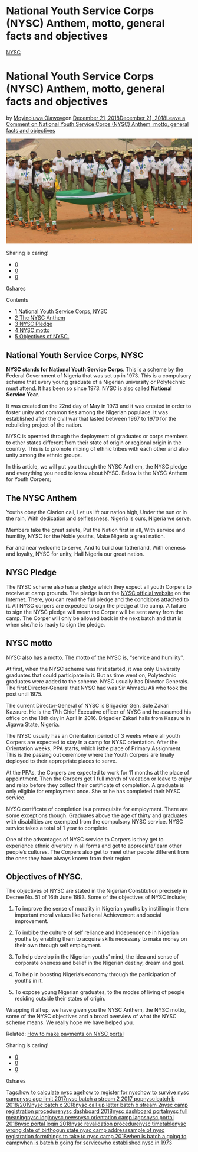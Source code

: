# National Youth Service Corps (NYSC) Anthem, motto, general facts and objectives

[NYSC](https://estheradeniyi.com/category/nysc/)
# National Youth Service Corps (NYSC) Anthem, motto, general facts and objectives

by [Moyinoluwa Olawoye](https://estheradeniyi.com/author/moyinolawoye/)on [December 21, 2018December 21, 2018](https://estheradeniyi.com/national-youth-service-corps-nysc-anthem-motto-general-facts-and-objectives/)[Leave a Comment on National Youth Service Corps (NYSC) Anthem, motto, general facts and objectives](https://estheradeniyi.com/national-youth-service-corps-nysc-anthem-motto-general-facts-and-objectives/#respond)

![National Youth Service Corps (NYSC)](images\National-Youth-Service-Corps-NYSC.jpg)

Sharing is caring!

- [0](https://www.facebook.com/sharer/sharer.php?u=https%3A%2F%2Festheradeniyi.com%2Fnational-youth-service-corps-nysc-anthem-motto-general-facts-and-objectives%2F&amp;t=National%20Youth%20Service%20Corps%20%28NYSC%29%20Anthem%2C%20motto%2C%20general%20facts%20and%20objectives)
- [0](https://twitter.com/intent/tweet?text=National%20Youth%20Service%20Corps%20%28NYSC%29%20Anthem%2C%20motto%2C%20general%20facts%20and%20objectives&amp;url=https%3A%2F%2Festheradeniyi.com%2Fnational-youth-service-corps-nysc-anthem-motto-general-facts-and-objectives%2F)
- [0](#)

0shares

Contents

- [1 National Youth Service Corps, NYSC](#National_Youth_Service_Corps_NYSC)
- [2 The NYSC Anthem](#The_NYSC_Anthem)
- [3 NYSC Pledge](#NYSC_Pledge)
- [4 NYSC motto](#NYSC_motto)
- [5 Objectives of NYSC.](#Objectives_of_NYSC)

## **National Youth Service Corps, NYSC**

**NYSC stands for National Youth Service Corps**. This is a scheme by the Federal Government of Nigeria that was set up in 1973. This is a compulsory scheme that every young graduate of a Nigerian university or Polytechnic must attend. It has been so since 1973. NYSC is also called **National Service Year**.

It was created on the 22nd day of May in 1973 and it was created in order to foster unity and common ties among the Nigerian populace. It was established after the civil war that lasted between 1967 to 1970 for the rebuilding project of the nation.

NYSC is operated through the deployment of graduates or corps members to other states different from their state of origin or regional origin in the country. This is to promote mixing of ethnic tribes with each other and also unity among the ethnic groups.

In this article, we will put you through the NYSC Anthem, the NYSC pledge and everything you need to know about NYSC. Below is the NYSC Anthem for Youth Corpers;

## The NYSC Anthem

Youths obey the Clarion call,
 Let us lift our nation high,
 Under the sun or in the rain,
 With dedication and selflessness,
 Nigeria is ours, Nigeria we serve.

Members take the great salute,
 Put the Nation first in all,
 With service and humility,
 NYSC for the Noble youths,
 Make Nigeria a great nation.

Far and near welcome to serve,
 And to build our fatherland,
 With oneness and loyalty,
 NYSC for unity,
 Hail Nigeria our great nation.

## NYSC Pledge

The NYSC scheme also has a pledge which they expect all youth Corpers to receive at camp grounds. The pledge is on the [NYSC official website](http://www.nysc.gov.ng) on the Internet. There, you can read the full pledge and the conditions attached to it. All NYSC corpers are expected to sign the pledge at the camp. A failure to sign the NYSC pledge will mean the Corper will be sent away from the camp. The Corper will only be allowed back in the next batch and that is when she/he is ready to sign the pledge.

## NYSC motto

NYSC also has a motto. The motto of the NYSC is, &#x201C;service and humility&#x201D;.

At first, when the NYSC scheme was first started, it was only University graduates that could participate in it. But as time went on, Polytechnic graduates were added to the scheme. NYSC usually has Director Generals. The first Director-General that NYSC had was Sir Ahmadu Ali who took the post until 1975.

The current Director-General of NYSC is Brigadier Gen. Sule Zakari Kazaure. He is the 17th Chief Executive officer of NYSC and he assumed his office on the 18th day in April in 2016. Brigadier Zakari hails from Kazaure in Jigawa State, Nigeria.

The NYSC usually has an Orientation period of 3 weeks where all youth Corpers are expected to stay in a camp for NYSC orientation. After the Orientation weeks, PPA starts, which isthe place of Primary Assignment. This is the passing out ceremony where the Youth Corpers are finally deployed to their appropriate places to serve.

At the PPAs, the Corpers are expected to work for 11 months at the place of appointment. Then the Corpers get 1 full month of vacation or leave to enjoy and relax before they collect their certificate of completion. A graduate is only eligible for employment once. She or he has completed their NYSC service.

NYSC certificate of completion is a prerequisite for employment. There are some exceptions though. Graduates above the age of thirty and graduates with disabilities are exempted from the compulsory NYSC service. NYSC service takes a total of 1 year to complete.

One of the advantages of NYSC service to Corpers is they get to experience ethnic diversity in all forms and get to appreciate/learn other people&#x2019;s cultures. The Corpers also get to meet other people different from the ones they have always known from their region.

## Objectives of NYSC.

The objectives of NYSC are stated in the Nigerian Constitution precisely in Decree No. 51 of 16th June 1993. Some of the objectives of NYSC include;

1. To improve the sense of morality in Nigerian youths by instilling in them important moral values like National Achievement and social improvement.

2. To imbibe the culture of self reliance and Independence in Nigerian youths by enabling them to acquire skills necessary to make money on their own through self employment.

3. To help develop in the Nigerian youths&#x2019; mind, the idea and sense of corporate oneness and belief in the Nigerian destiny, dream and goal.

4. To help in boosting Nigeria&#x2019;s economy through the participation of youths in it.

5. To expose young Nigerian graduates, to the modes of living of people residing outside their states of origin.

Wrapping it all up, we have given you the NYSC Anthem, the NYSC motto, some of the NYSC objectives and a broad overview of what the NYSC scheme means. We really hope we have helped you.

Related: [How to make payments on NYSC portal](https://estheradeniyi.com/how-to-make-payments-on-nysc-portal/)

Sharing is caring!

- [0](https://www.facebook.com/sharer/sharer.php?u=https%3A%2F%2Festheradeniyi.com%2Fnational-youth-service-corps-nysc-anthem-motto-general-facts-and-objectives%2F&amp;t=National%20Youth%20Service%20Corps%20%28NYSC%29%20Anthem%2C%20motto%2C%20general%20facts%20and%20objectives)
- [0](https://twitter.com/intent/tweet?text=National%20Youth%20Service%20Corps%20%28NYSC%29%20Anthem%2C%20motto%2C%20general%20facts%20and%20objectives&amp;url=https%3A%2F%2Festheradeniyi.com%2Fnational-youth-service-corps-nysc-anthem-motto-general-facts-and-objectives%2F)
- [0](#)

0shares

Tags:[how to calculate nysc age](https://estheradeniyi.com/tag/how-to-calculate-nysc-age/)[how to register for nysc](https://estheradeniyi.com/tag/how-to-register-for-nysc/)[how to survive nysc camp](https://estheradeniyi.com/tag/how-to-survive-nysc-camp/)[nysc age limit 2017](https://estheradeniyi.com/tag/nysc-age-limit-2017/)[nysc batch a stream 2 2017 pop](https://estheradeniyi.com/tag/nysc-batch-a-stream-2-2017-pop/)[nysc batch b 2018/2019](https://estheradeniyi.com/tag/nysc-batch-b-2018-2019/)[nysc batch c 2018](https://estheradeniyi.com/tag/nysc-batch-c-2018/)[nysc call up letter batch b stream 2](https://estheradeniyi.com/tag/nysc-call-up-letter-batch-b-stream-2/)[nysc camp registration procedure](https://estheradeniyi.com/tag/nysc-camp-registration-procedure/)[nysc dashboard 2018](https://estheradeniyi.com/tag/nysc-dashboard-2018/)[nysc dashboard portal](https://estheradeniyi.com/tag/nysc-dashboard-portal/)[nysc full meaning](https://estheradeniyi.com/tag/nysc-full-meaning/)[nysc login](https://estheradeniyi.com/tag/nysc-login/)[nysc news](https://estheradeniyi.com/tag/nysc-news/)[nysc orientation camp lagos](https://estheradeniyi.com/tag/nysc-orientation-camp-lagos/)[nysc portal 2018](https://estheradeniyi.com/tag/nysc-portal-2018/)[nysc portal login 2018](https://estheradeniyi.com/tag/nysc-portal-login-2018/)[nysc revalidation procedure](https://estheradeniyi.com/tag/nysc-revalidation-procedure/)[nysc timetable](https://estheradeniyi.com/tag/nysc-timetable/)[nysc wrong date of birth](https://estheradeniyi.com/tag/nysc-wrong-date-of-birth/)[ogun state nysc camp address](https://estheradeniyi.com/tag/ogun-state-nysc-camp-address/)[sample of nysc registration form](https://estheradeniyi.com/tag/sample-of-nysc-registration-form/)[things to take to nysc camp 2018](https://estheradeniyi.com/tag/things-to-take-to-nysc-camp-2018/)[when is batch a going to camp](https://estheradeniyi.com/tag/when-is-batch-a-going-to-camp/)[when is batch b going for service](https://estheradeniyi.com/tag/when-is-batch-b-going-for-service/)[who established nysc in 1973](https://estheradeniyi.com/tag/who-established-nysc-in-1973/)
